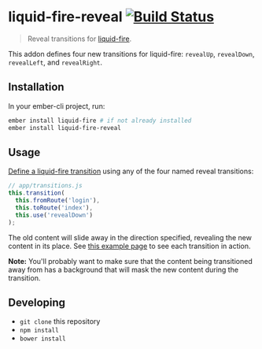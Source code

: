 # liquid-fire-reveal [![Build Status](https://travis-ci.org/kpfefferle/liquid-fire-reveal.svg?branch=master)](https://travis-ci.org/kpfefferle/liquid-fire-reveal)

> Reveal transitions for [liquid-fire](https://ef4.github.io/liquid-fire/).

This addon defines four new transitions for liquid-fire: `revealUp`, `revealDown`, `revealLeft`, and `revealRight`.

## Installation

In your ember-cli project, run:

```bash
ember install liquid-fire # if not already installed
ember install liquid-fire-reveal
```

## Usage

[Define a liquid-fire transition](https://ef4.github.io/liquid-fire/#/transition-map) using any of the four named reveal transitions:

```javascript
// app/transitions.js
this.transition(
  this.fromRoute('login'),
  this.toRoute('index'),
  this.use('revealDown')
);
```

The old content will slide away in the direction specified, revealing the new content in its place. See [this example page](http://kevin.pfefferle.co/liquid-fire-reveal/) to see each transition in action.

**Note:** You'll probably want to make sure that the content being transitioned away from has a background that will mask the new content during the transition.

## Developing

* `git clone` this repository
* `npm install`
* `bower install`
